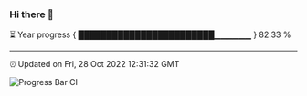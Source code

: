 ### Hi there 👋

⏳ Year progress { ████████████████████████▁▁▁▁▁▁ } 82.33 %

---

⏰ Updated on Fri, 28 Oct 2022 12:31:32 GMT

![Progress Bar CI](https://github.com/liununu/liununu/workflows/Progress%20Bar%20CI/badge.svg)
